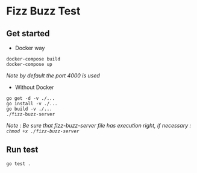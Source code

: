 # Fizz Buzz Test

## Get started

- Docker way

```
docker-compose build
docker-compose up
```

_Note by default the port 4000 is used_

- Without Docker

```
go get -d -v ./...
go install -v ./...
go build -v ./...
./fizz-buzz-server
```

_Note : Be sure that fizz-buzz-server file has execution right, if necessary : `chmod +x ./fizz-buzz-server`_

## Run test

```
go test .
```
